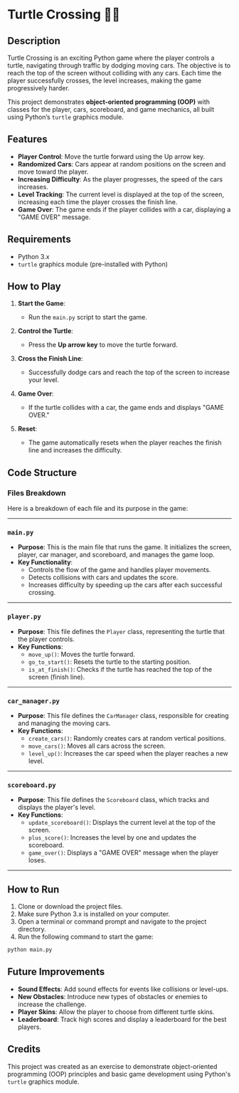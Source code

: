# Turtle Crossing 🐢🚗

## Description

Turtle Crossing is an exciting Python game where the player controls a turtle, navigating through traffic by dodging moving cars. The objective is to reach the top of the screen without colliding with any cars. Each time the player successfully crosses, the level increases, making the game progressively harder. 

This project demonstrates **object-oriented programming (OOP)** with classes for the player, cars, scoreboard, and game mechanics, all built using Python’s `turtle` graphics module.

## Features

- **Player Control**: Move the turtle forward using the Up arrow key.
- **Randomized Cars**: Cars appear at random positions on the screen and move toward the player.
- **Increasing Difficulty**: As the player progresses, the speed of the cars increases.
- **Level Tracking**: The current level is displayed at the top of the screen, increasing each time the player crosses the finish line.
- **Game Over**: The game ends if the player collides with a car, displaying a "GAME OVER" message.

## Requirements

- Python 3.x
- `turtle` graphics module (pre-installed with Python)

## How to Play

1. **Start the Game**:
   - Run the `main.py` script to start the game.

2. **Control the Turtle**:
   - Press the **Up arrow key** to move the turtle forward.

3. **Cross the Finish Line**:
   - Successfully dodge cars and reach the top of the screen to increase your level.

4. **Game Over**:
   - If the turtle collides with a car, the game ends and displays "GAME OVER."

5. **Reset**:
   - The game automatically resets when the player reaches the finish line and increases the difficulty.

## Code Structure

### Files Breakdown

Here is a breakdown of each file and its purpose in the game:

---

### `main.py`

- **Purpose**: This is the main file that runs the game. It initializes the screen, player, car manager, and scoreboard, and manages the game loop.
- **Key Functionality**:
  - Controls the flow of the game and handles player movements.
  - Detects collisions with cars and updates the score.
  - Increases difficulty by speeding up the cars after each successful crossing.

---

### `player.py`

- **Purpose**: This file defines the `Player` class, representing the turtle that the player controls.
- **Key Functions**:
  - `move_up()`: Moves the turtle forward.
  - `go_to_start()`: Resets the turtle to the starting position.
  - `is_at_finish()`: Checks if the turtle has reached the top of the screen (finish line).

---

### `car_manager.py`

- **Purpose**: This file defines the `CarManager` class, responsible for creating and managing the moving cars.
- **Key Functions**:
  - `create_cars()`: Randomly creates cars at random vertical positions.
  - `move_cars()`: Moves all cars across the screen.
  - `level_up()`: Increases the car speed when the player reaches a new level.

---

### `scoreboard.py`

- **Purpose**: This file defines the `Scoreboard` class, which tracks and displays the player's level.
- **Key Functions**:
  - `update_scoreboard()`: Displays the current level at the top of the screen.
  - `plus_score()`: Increases the level by one and updates the scoreboard.
  - `game_over()`: Displays a "GAME OVER" message when the player loses.

---

## How to Run

1. Clone or download the project files.
2. Make sure Python 3.x is installed on your computer.
3. Open a terminal or command prompt and navigate to the project directory.
4. Run the following command to start the game:

```bash
python main.py
```


## Future Improvements

- **Sound Effects**: Add sound effects for events like collisions or level-ups.
- **New Obstacles**: Introduce new types of obstacles or enemies to increase the challenge.
- **Player Skins**: Allow the player to choose from different turtle skins.
- **Leaderboard**: Track high scores and display a leaderboard for the best players.

## Credits

This project was created as an exercise to demonstrate object-oriented programming (OOP) principles and basic game development using Python's `turtle` graphics module.
